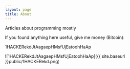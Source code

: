 ```yaml
---
layout: page
title: About
---
```


Articles about programming mostly

If you found anything here useful, give me money (Bitcoin):

1HACKERekdJtAagaepHMsfUjEatoohHaAp

![1HACKERekdJtAagaepHMsfUjEatoohHaAp]({{ site.baseurl }}public/1HACKERekd.png)
